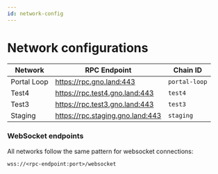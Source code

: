 ```yaml
---
id: network-config
---
```


# Network configurations

| Network     | RPC Endpoint                      | Chain ID      | 
|-------------|-----------------------------------|---------------|
| Portal Loop | https://rpc.gno.land:443          | `portal-loop` |
| Test4       | https://rpc.test4.gno.land:443    | `test4`       |
| Test3       | https://rpc.test3.gno.land:443    | `test3`       |
| Staging     | https://rpc.staging.gno.land:443  | `staging`     |

### WebSocket endpoints
All networks follow the same pattern for websocket connections: 

```shell
wss://<rpc-endpoint:port>/websocket
```
